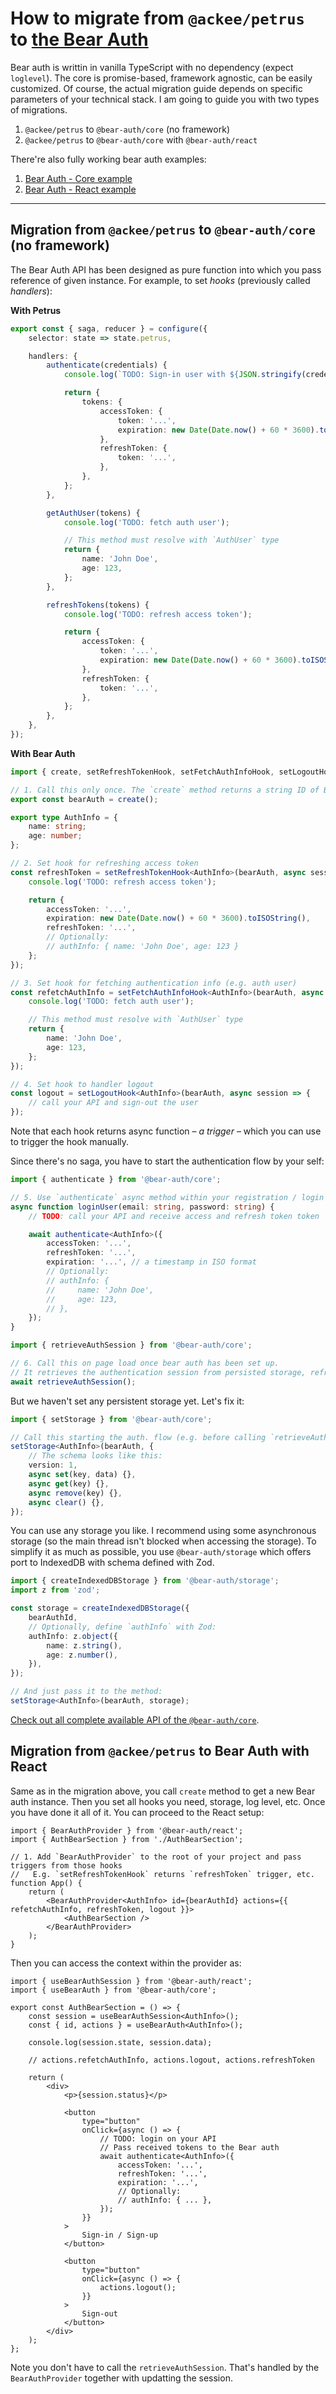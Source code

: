 # How to migrate from `@ackee/petrus` to [the Bear Auth](https://github.com/AckeeCZ/bear-auth)

Bear auth is writtin in vanilla TypeScript with no dependency (expect `loglevel`).
The core is promise-based, framework agnostic, can be easily customized.
Of course, the actual migration guide depends on specific parameters of your technical stack. I am going to guide you with two types of migrations.

1. `@ackee/petrus` to `@bear-auth/core` (no framework)
2. `@ackee/petrus` to `@bear-auth/core` with `@bear-auth/react`

There're also fully working bear auth examples:

1. [Bear Auth - Core example](https://github.com/AckeeCZ/bear-auth/tree/main/examples/core)
2. [Bear Auth - React example](https://github.com/AckeeCZ/bear-auth/tree/main/examples/react)

---

## Migration from `@ackee/petrus` to `@bear-auth/core` (no framework)

The Bear Auth API has been designed as pure function into which you pass reference of given instance. For example, to set _hooks_ (previously called _handlers_):

**With Petrus**

```ts
export const { saga, reducer } = configure({
    selector: state => state.petrus,

    handlers: {
        authenticate(credentials) {
            console.log(`TODO: Sign-in user with ${JSON.stringify(credentials, null, 2)}`);

            return {
                tokens: {
                    accessToken: {
                        token: '...',
                        expiration: new Date(Date.now() + 60 * 3600).toISOString(),
                    },
                    refreshToken: {
                        token: '...',
                    },
                },
            };
        },

        getAuthUser(tokens) {
            console.log('TODO: fetch auth user');

            // This method must resolve with `AuthUser` type
            return {
                name: 'John Doe',
                age: 123,
            };
        },

        refreshTokens(tokens) {
            console.log('TODO: refresh access token');

            return {
                accessToken: {
                    token: '...',
                    expiration: new Date(Date.now() + 60 * 3600).toISOString(),
                },
                refreshToken: {
                    token: '...',
                },
            };
        },
    },
});
```

**With Bear Auth**

```ts
import { create, setRefreshTokenHook, setFetchAuthInfoHook, setLogoutHook } from '@bear-auth/core';

// 1. Call this only once. The `create` method returns a string ID of Bear Auth instance which you will refer to with each method.
export const bearAuth = create();

export type AuthInfo = {
    name: string;
    age: number;
};

// 2. Set hook for refreshing access token
const refreshToken = setRefreshTokenHook<AuthInfo>(bearAuth, async session => {
    console.log('TODO: refresh access token');

    return {
        accessToken: '...',
        expiration: new Date(Date.now() + 60 * 3600).toISOString(),
        refreshToken: '...',
        // Optionally:
        // authInfo: { name: 'John Doe', age: 123 }
    };
});

// 3. Set hook for fetching authentication info (e.g. auth user)
const refetchAuthInfo = setFetchAuthInfoHook<AuthInfo>(bearAuth, async session => {
    console.log('TODO: fetch auth user');

    // This method must resolve with `AuthUser` type
    return {
        name: 'John Doe',
        age: 123,
    };
});

// 4. Set hook to handler logout
const logout = setLogoutHook<AuthInfo>(bearAuth, async session => {
    // call your API and sign-out the user
});
```

Note that each hook returns async function – _a trigger_ – which you can use to trigger the hook manually.

Since there's no saga, you have to start the authentication flow by your self:

```ts
import { authenticate } from '@bear-auth/core';

// 5. Use `authenticate` async method within your registration / login flow to
async function loginUser(email: string, password: string) {
    // TODO: call your API and receive access and refresh token token

    await authenticate<AuthInfo>({
        accessToken: '...',
        refreshToken: '...',
        expiration: '...', // a timestamp in ISO format
        // Optionally:
        // authInfo: {
        //     name: 'John Doe',
        //     age: 123,
        // },
    });
}
```

```ts
import { retrieveAuthSession } from '@bear-auth/core';

// 6. Call this on page load once bear auth has been set up.
// It retrieves the authentication session from persisted storage, refreshes access token and auth info, if needed and resolves to either `authenticated` or `unauthenticated` state.
await retrieveAuthSession();
```

But we haven't set any persistent storage yet. Let's fix it:

```ts
import { setStorage } from '@bear-auth/core';

// Call this starting the auth. flow (e.g. before calling `retrieveAuthSession` or `authenticate` methods)
setStorage<AuthInfo>(bearAuth, {
    // The schema looks like this:
    version: 1,
    async set(key, data) {},
    async get(key) {},
    async remove(key) {},
    async clear() {},
});
```

You can use any storage you like. I recommend using some asynchronous storage (so the main thread isn't blocked when accessing the storage).
To simplify it as much as possible, you use `@bear-auth/storage` which offers port to IndexedDB with schema defined with Zod.

```ts
import { createIndexedDBStorage } from '@bear-auth/storage';
import z from 'zod';

const storage = createIndexedDBStorage({
    bearAuthId,
    // Optionally, define `authInfo` with Zod:
    authInfo: z.object({
        name: z.string(),
        age: z.number(),
    }),
});

// And just pass it to the method:
setStorage<AuthInfo>(bearAuth, storage);
```

[Check out all complete available API of the `@bear-auth/core`](https://github.com/AckeeCZ/bear-auth/blob/main/packages/core/docs/API.md).

## Migration from `@ackee/petrus` to Bear Auth with React

Same as in the migration above, you call `create` method to get a new Bear auth instance. Then you set all hooks you need, storage, log level, etc.
Once you have done it all of it. You can proceed to the React setup:

```tsx
import { BearAuthProvider } from '@bear-auth/react';
import { AuthBearSection } from './AuthBearSection';

// 1. Add `BearAuthProvider` to the root of your project and pass triggers from those hooks
//   E.g. `setRefreshTokenHook` returns `refreshToken` trigger, etc.
function App() {
    return (
        <BearAuthProvider<AuthInfo> id={bearAuthId} actions={{ refetchAuthInfo, refreshToken, logout }}>
            <AuthBearSection />
        </BearAuthProvider>
    );
}
```

Then you can access the context within the provider as:

```tsx
import { useBearAuthSession } from '@bear-auth/react';
import { useBearAuth } from '@bear-auth/core';

export const AuthBearSection = () => {
    const session = useBearAuthSession<AuthInfo>();
    const { id, actions } = useBearAuth<AuthInfo>();

    console.log(session.state, session.data);

    // actions.refetchAuthInfo, actions.logout, actions.refreshToken

    return (
        <div>
            <p>{session.status}</p>

            <button
                type="button"
                onClick={async () => {
                    // TODO: login on your API
                    // Pass received tokens to the Bear auth
                    await authenticate<AuthInfo>({
                        accessToken: '...',
                        refreshToken: '...',
                        expiration: '...',
                        // Optionally:
                        // authInfo: { ... },
                    });
                }}
            >
                Sign-in / Sign-up
            </button>

            <button
                type="button"
                onClick={async () => {
                    actions.logout();
                }}
            >
                Sign-out
            </button>
        </div>
    );
};
```

Note you don't have to call the `retrieveAuthSession`. That's handled by the `BearAuthProvider` together with updatting the session.
